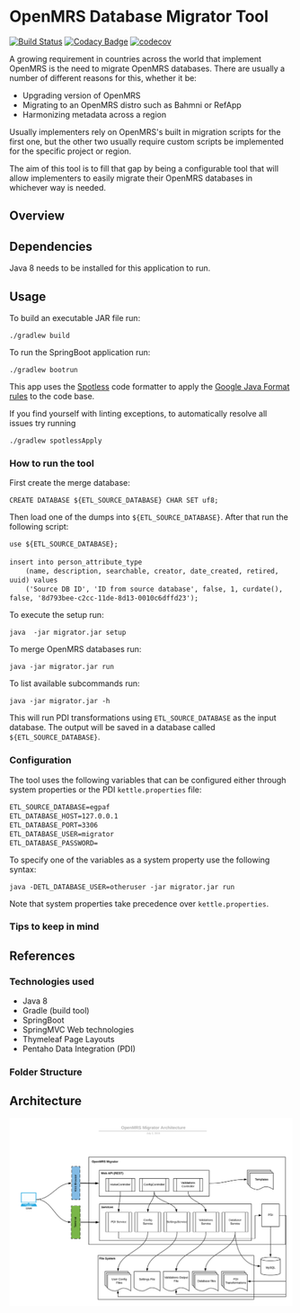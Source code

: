 # OpenMRS Database Migrator Tool

[![Build Status](https://travis-ci.com/esaude/openmrs-database-migrator.svg?branch=master)](https://travis-ci.com/esaude/openmrs-database-migrator) [![Codacy Badge](https://api.codacy.com/project/badge/Grade/4b76ce9cc36f41abaa078b07182f0a24)](https://app.codacy.com/app/esaude-epts/openmrs-database-migrator?utm_source=github.com&utm_medium=referral&utm_content=esaude/openmrs-database-migrator&utm_campaign=Badge_Grade_Dashboard) [![codecov](https://codecov.io/gh/esaude/openmrs-database-migrator/branch/master/graph/badge.svg)](https://codecov.io/gh/esaude/openmrs-database-migrator)

A growing requirement in countries across the world that implement OpenMRS is the need to migrate OpenMRS databases. There are usually a number of different reasons for this, whether it be:

-   Upgrading version of OpenMRS
-   Migrating to an OpenMRS distro such as Bahmni or RefApp
-   Harmonizing metadata across a region

Usually implementers rely on OpenMRS's built in migration scripts for the first one, but the other two usually require custom scripts be implemented for the specific project or region.

The aim of this tool is to fill that gap by being a configurable tool that will allow implementers to easily migrate their OpenMRS databases in whichever way is needed.

## Overview

## Dependencies

Java 8 needs to be installed for this application to run.

## Usage

To build an executable JAR file run: 

    ./gradlew build

To run the SpringBoot application run: 

    ./gradlew bootrun

This app uses the [Spotless](https://github.com/diffplug/spotless/tree/master/plugin-gradle) code formatter to apply the [Google Java Format rules](https://github.com/google/google-java-format) to the code base.

If you find yourself with linting exceptions, to automatically resolve all issues try running 

    ./gradlew spotlessApply

### How to run the tool

First create the merge database:

    CREATE DATABASE ${ETL_SOURCE_DATABASE} CHAR SET uf8;

Then load one of the dumps into `${ETL_SOURCE_DATABASE}`. After that run the following script:

    use ${ETL_SOURCE_DATABASE};

    insert into person_attribute_type
        (name, description, searchable, creator, date_created, retired, uuid) values
        ('Source DB ID', 'ID from source database', false, 1, curdate(), false, '8d793bee-c2cc-11de-8d13-0010c6dffd23');

To execute the setup run:

    java  -jar migrator.jar setup

To merge OpenMRS databases run:

    java -jar migrator.jar run

To list available subcommands run:

    java -jar migrator.jar -h

This will run PDI transformations using `ETL_SOURCE_DATABASE` as the input database. The output will be saved in a database called `${ETL_SOURCE_DATABASE}`.

### Configuration

The tool uses the following variables that can be configured either through system properties or the PDI `kettle.properties` file:

    ETL_SOURCE_DATABASE=egpaf
    ETL_DATABASE_HOST=127.0.0.1
    ETL_DATABASE_PORT=3306
    ETL_DATABASE_USER=migrator
    ETL_DATABASE_PASSWORD=

To specify one of the variables as a system property use the following syntax:

    java -DETL_DATABASE_USER=otheruser -jar migrator.jar run

Note that system properties take precedence over `kettle.properties`.

### Tips to keep in mind

## References

### Technologies used

-   Java 8
-   Gradle (build tool)
-   SpringBoot
-   SpringMVC Web technologies
-   Thymeleaf Page Layouts
-   Pentaho Data Integration (PDI)

### Folder Structure

## Architecture

![](Architecture.png)
